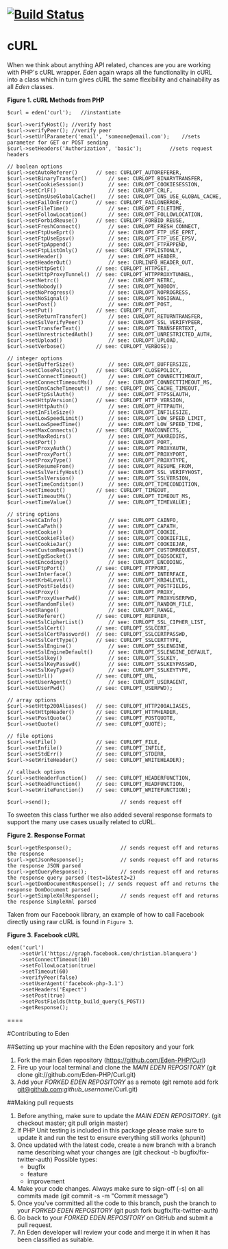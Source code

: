 [![Build Status](https://api.travis-ci.org/Eden-PHP/Curl.png)](https://travis-ci.org/Eden-PHP/Curl)
===
# cURL

When we think about anything API related, chances are you are working with PHP's cURL wrapper. *Eden* again wraps all the functionality in cURL into a class which in turn gives cURL the same flexibility and chainability as all *Eden* classes.

**Figure 1. cURL Methods from PHP**

	$curl = eden('curl');   //instantiate
	 
	$curl->verifyHost(); //verify host
	$curl->verifyPeer(); //verify peer
	$curl->setUrlParameter('email', 'someone@email.com');    //sets parameter for GET or POST sending
	$curl->setHeaders('Authorization', 'basic');         //sets request headers                      
	 
	// boolean options
	$curl->setAutoReferer()      // see: CURLOPT_AUTOREFERER,
	$curl->setBinaryTransfer()       // see: CURLOPT_BINARYTRANSFER,
	$curl->setCookieSession()        // see: CURLOPT_COOKIESESSION,
	$curl->setCrlF()                 // see: CURLOPT_CRLF,
	$curl->setDnsUseGlobalCache()    // see: CURLOPT_DNS_USE_GLOBAL_CACHE,
	$curl->setFailOnError()      // see: CURLOPT_FAILONERROR,
	$curl->setFileTime()             // see: CURLOPT_FILETIME,
	$curl->setFollowLocation()       // see: CURLOPT_FOLLOWLOCATION,
	$curl->setForbidReuse()      // see: CURLOPT_FORBID_REUSE,
	$curl->setFreshConnect()         // see: CURLOPT_FRESH_CONNECT,
	$curl->setFtpUseEprt()           // see: CURLOPT_FTP_USE_EPRT,
	$curl->setFtpUseEpsv()           // see: CURLOPT_FTP_USE_EPSV,
	$curl->setFtpAppend()            // see: CURLOPT_FTPAPPEND,
	$curl->setFtpListOnly()      // see: CURLOPT_FTPLISTONLY,
	$curl->setHeader()               // see: CURLOPT_HEADER,
	$curl->setHeaderOut()            // see: CURLINFO_HEADER_OUT,
	$curl->setHttpGet()          // see: CURLOPT_HTTPGET,
	$curl->setHttpProxyTunnel()  // see: CURLOPT_HTTPPROXYTUNNEL,
	$curl->setNetrc()                // see: CURLOPT_NETRC,
	$curl->setNobody()               // see: CURLOPT_NOBODY,
	$curl->setNoProgress()           // see: CURLOPT_NOPROGRESS,
	$curl->setNoSignal()             // see: CURLOPT_NOSIGNAL,
	$curl->setPost()                 // see: CURLOPT_POST,
	$curl->setPut()              // see: CURLOPT_PUT,
	$curl->setReturnTransfer()       // see: CURLOPT_RETURNTRANSFER,
	$curl->setSslVerifyPeer()        // see: CURLOPT_SSL_VERIFYPEER,
	$curl->setTransferText()         // see: CURLOPT_TRANSFERTEXT,
	$curl->setUnrestrictedAuth()     // see: CURLOPT_UNRESTRICTED_AUTH,
	$curl->setUpload()               // see: CURLOPT_UPLOAD,
	$curl->setVerbose()          // see: CURLOPT_VERBOSE);
	 
	// integer options  
	$curl->setBufferSize()           // see: CURLOPT_BUFFERSIZE,
	$curl->setClosePolicy()      // see: CURLOPT_CLOSEPOLICY,
	$curl->setConnectTimeout()       // see: CURLOPT_CONNECTTIMEOUT,
	$curl->setConnectTimeoutMs()     // see: CURLOPT_CONNECTTIMEOUT_MS,
	$curl->setDnsCacheTimeout()  // see: CURLOPT_DNS_CACHE_TIMEOUT,
	$curl->setFtpSslAuth()           // see: CURLOPT_FTPSSLAUTH,
	$curl->setHttpVersion()      // see: CURLOPT_HTTP_VERSION,
	$curl->setHttpAuth()             // see: CURLOPT_HTTPAUTH,
	$curl->setInFileSize()           // see: CURLOPT_INFILESIZE,
	$curl->setLowSpeedLimit()        // see: CURLOPT_LOW_SPEED_LIMIT,
	$curl->setLowSpeedTime()         // see: CURLOPT_LOW_SPEED_TIME,
	$curl->setMaxConnects()      // see: CURLOPT_MAXCONNECTS,
	$curl->setMaxRedirs()            // see: CURLOPT_MAXREDIRS,
	$curl->setPort()                 // see: CURLOPT_PORT,
	$curl->setProxyAuth()            // see: CURLOPT_PROXYAUTH,
	$curl->setProxyPort()            // see: CURLOPT_PROXYPORT,
	$curl->setProxyType()            // see: CURLOPT_PROXYTYPE,
	$curl->setResumeFrom()           // see: CURLOPT_RESUME_FROM,
	$curl->setSslVerifyHost()        // see: CURLOPT_SSL_VERIFYHOST,
	$curl->setSslVersion()           // see: CURLOPT_SSLVERSION,
	$curl->setTimeCondition()        // see: CURLOPT_TIMECONDITION,
	$curl->setTimeout()          // see: CURLOPT_TIMEOUT,
	$curl->setTimeoutMs()            // see: CURLOPT_TIMEOUT_MS,
	$curl->setTimeValue()            // see: CURLOPT_TIMEVALUE);
	 
	// string options   
	$curl->setCaInfo()               // see: CURLOPT_CAINFO,
	$curl->setCaPath()               // see: CURLOPT_CAPATH,
	$curl->setCookie()               // see: CURLOPT_COOKIE,
	$curl->setCookieFile()           // see: CURLOPT_COOKIEFILE,
	$curl->setCookieJar()            // see: CURLOPT_COOKIEJAR,
	$curl->setCustomRequest()        // see: CURLOPT_CUSTOMREQUEST,
	$curl->setEgdSocket()            // see: CURLOPT_EGDSOCKET,
	$curl->setEncoding()             // see: CURLOPT_ENCODING,
	$curl->setFtpPort()          // see: CURLOPT_FTPPORT,
	$curl->setInterface()            // see: CURLOPT_INTERFACE,
	$curl->setKrb4Level()            // see: CURLOPT_KRB4LEVEL,
	$curl->setPostFields()           // see: CURLOPT_POSTFIELDS,
	$curl->setProxy()                // see: CURLOPT_PROXY,
	$curl->setProxyUserPwd()         // see: CURLOPT_PROXYUSERPWD,
	$curl->setRandomFile()           // see: CURLOPT_RANDOM_FILE,
	$curl->setRange()                // see: CURLOPT_RANGE,
	$curl->setReferer()          // see: CURLOPT_REFERER,
	$curl->setSslCipherList()        // see: CURLOPT_SSL_CIPHER_LIST,
	$curl->setSslCert()          // see: CURLOPT_SSLCERT,
	$curl->setSslCertPassword()  // see: CURLOPT_SSLCERTPASSWD,
	$curl->setSslCertType()      // see: CURLOPT_SSLCERTTYPE,
	$curl->setSslEngine()            // see: CURLOPT_SSLENGINE,
	$curl->setSslEngineDefault()     // see: CURLOPT_SSLENGINE_DEFAULT,
	$curl->setSslkey()               // see: CURLOPT_SSLKEY,
	$curl->setSslKeyPasswd()         // see: CURLOPT_SSLKEYPASSWD,
	$curl->setSslKeyType()           // see: CURLOPT_SSLKEYTYPE,
	$curl->setUrl()              // see: CURLOPT_URL,
	$curl->setUserAgent()            // see: CURLOPT_USERAGENT,
	$curl->setUserPwd()          // see: CURLOPT_USERPWD);
		 
	// array options
	$curl->setHttp200Aliases()   // see: CURLOPT_HTTP200ALIASES,
	$curl->setHttpHeader()       // see: CURLOPT_HTTPHEADER,
	$curl->setPostQuote()        // see: CURLOPT_POSTQUOTE,
	$curl->setQuote()            // see: CURLOPT_QUOTE);
	 
	// file options     
	$curl->setFile()             // see: CURLOPT_FILE,
	$curl->setInfile()           // see: CURLOPT_INFILE,
	$curl->setStdErr()           // see: CURLOPT_STDERR,
	$curl->setWriteHeader()      // see: CURLOPT_WRITEHEADER);
			 
	// callback options
	$curl->setHeaderFunction()   // see: CURLOPT_HEADERFUNCTION,
	$curl->setReadFunction()     // see: CURLOPT_READFUNCTION,
	$curl->setWriteFunction()    // see: CURLOPT_WRITEFUNCTION);
	
	$curl->send();                       // sends request off

To sweeten this class further we also added several response formats to support the many use cases usually related to cURL.

**Figure 2. Response Format**

	$curl->getResponse();                // sends request off and returns the response
	$curl->getJsonResponse();            // sends request off and returns the response JSON parsed 
	$curl->getQueryResponse();           // sends request off and returns the response query parsed (test=1&test2=2)
	$curl->getDomDocumentResponse(); // sends request off and returns the response DomDocument parsed 
	$curl->getSimpleXmlResponse();       // sends request off and returns the response SimpleXml parsed 

Taken from our Facebook library, an example of how to call Facebook directly using raw cURL is found in `Figure 3`.

**Figure 3. Facebook cURL**

	eden('curl')
		->setUrl('https://graph.facebook.com/christian.blanquera')
		->setConnectTimeout(10)
		->setFollowLocation(true)
		->setTimeout(60)
		->verifyPeer(false)
		->setUserAgent('facebook-php-3.1')
		->setHeaders('Expect')
		->setPost(true)
		->setPostFields(http_build_query($_POST))
        ->getResponse();

====

#Contributing to Eden

##Setting up your machine with the Eden repository and your fork

1. Fork the main Eden repository (https://github.com/Eden-PHP/Curl)
2. Fire up your local terminal and clone the *MAIN EDEN REPOSITORY* (git clone git://github.com/Eden-PHP/Curl.git)
3. Add your *FORKED EDEN REPOSITORY* as a remote (git remote add fork git@github.com:*github_username*/Curl.git)

##Making pull requests

1. Before anything, make sure to update the *MAIN EDEN REPOSITORY*. (git checkout master; git pull origin master)
2. If PHP Unit testing is included in this package please make sure to update it and run the test to ensure everything still works (phpunit)
3. Once updated with the latest code, create a new branch with a branch name describing what your changes are (git checkout -b bugfix/fix-twitter-auth)
    Possible types:
    - bugfix
    - feature
    - improvement
4. Make your code changes. Always make sure to sign-off (-s) on all commits made (git commit -s -m "Commit message")
5. Once you've committed all the code to this branch, push the branch to your *FORKED EDEN REPOSITORY* (git push fork bugfix/fix-twitter-auth)
6. Go back to your *FORKED EDEN REPOSITORY* on GitHub and submit a pull request.
7. An Eden developer will review your code and merge it in when it has been classified as suitable.
